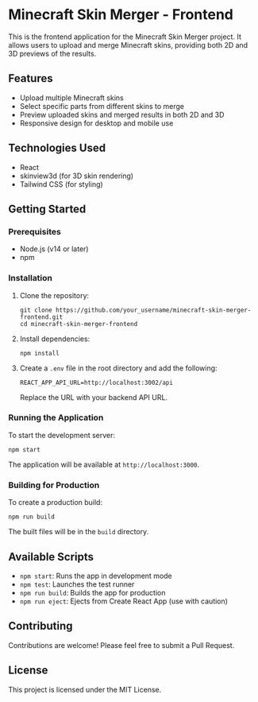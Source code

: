 # Minecraft Skin Merger - Frontend

This is the frontend application for the Minecraft Skin Merger project. It allows users to upload and merge Minecraft skins, providing both 2D and 3D previews of the results.

## Features

- Upload multiple Minecraft skins
- Select specific parts from different skins to merge
- Preview uploaded skins and merged results in both 2D and 3D
- Responsive design for desktop and mobile use

## Technologies Used

- React
- skinview3d (for 3D skin rendering)
- Tailwind CSS (for styling)

## Getting Started

### Prerequisites

- Node.js (v14 or later)
- npm

### Installation

1. Clone the repository:
   ```
   git clone https://github.com/your_username/minecraft-skin-merger-frontend.git
   cd minecraft-skin-merger-frontend
   ```

2. Install dependencies:
   ```
   npm install
   ```

3. Create a `.env` file in the root directory and add the following:
   ```
   REACT_APP_API_URL=http://localhost:3002/api
   ```
   Replace the URL with your backend API URL.

### Running the Application

To start the development server:

```
npm start
```

The application will be available at `http://localhost:3000`.

### Building for Production

To create a production build:

```
npm run build
```

The built files will be in the `build` directory.

## Available Scripts

- `npm start`: Runs the app in development mode
- `npm test`: Launches the test runner
- `npm run build`: Builds the app for production
- `npm run eject`: Ejects from Create React App (use with caution)

## Contributing

Contributions are welcome! Please feel free to submit a Pull Request.

## License

This project is licensed under the MIT License.
